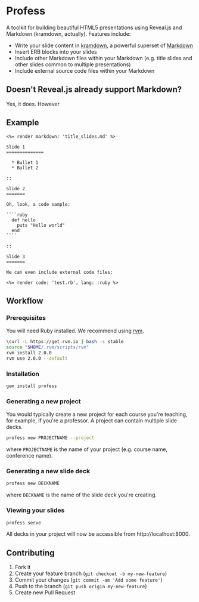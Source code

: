 # Profess

A toolkit for building beautiful HTML5 presentations using Reveal.js and Markdown (kramdown, actually).
Features include:

  * Write your slide content in [kramdown](http://kramdown.rubyforge.org/), a powerful superset of [Markdown](http://daringfireball.net/projects/markdown/)
  * Insert ERB blocks into your slides
  * Include other Markdown files within your Markdown (e.g. title slides and other slides common to multiple presentations)
  * Include external source code files within your Markdown

## Doesn't Reveal.js already support Markdown?

Yes, it does.  However 


## Example

    <%= render markdown: 'title_slides.md' %>
    
    Slide 1
    ==============
    
      * Bullet 1
      * Bullet 2
    
    ::
    
    Slide 2
    =======
    
    Oh, look, a code sample:
    
    ````ruby
      def hello
        puts "Hello world"
      end
    ````
    
    :: 
    
    Slide 3
    =======
    
    We can even include external code files:
    
    <%= render code: 'test.rb', lang: :ruby %>

## Workflow

### Prerequisites

You will need Ruby installed.  We recommend using [rvm](http://rvm.io/).

````bash
\curl -L https://get.rvm.io | bash -s stable
source "$HOME/.rvm/scripts/rvm"
rvm install 2.0.0
rvm use 2.0.0 --default
````

### Installation

````bash
gem install profess
````

### Generating a new project

You would typically create a new project for each course you're teaching, for example, if you're a professor.  A project can contain multiple slide decks.

````bash
profess new PROJECTNAME --project
````

where `PROJECTNAME` is the name of your project (e.g. course name, conference name).

### Generating a new slide deck

````bash
profess new DECKNAME
````

where `DECKNAME` is the name of the slide deck you're creating.

### Viewing your slides

````bash
profess serve
````

All decks in your project will now be accessible from http://localhost:8000.

## Contributing

1. Fork it
2. Create your feature branch (`git checkout -b my-new-feature`)
3. Commit your changes (`git commit -am 'Add some feature'`)
4. Push to the branch (`git push origin my-new-feature`)
5. Create new Pull Request

